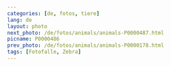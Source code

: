 ```yaml
---
categories: [de, fotos, tiere]
lang: de
layout: photo
next_photo: /de/fotos/animals/animals-P0000487.html
picname: P0000486
prev_photo: /de/fotos/animals/animals-P0000178.html
tags: [Fotofalle, Zebra]
---
```

